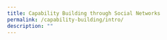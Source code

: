 ```yaml
---
title: Capability Building through Social Networks
permalink: /capability-building/intro/
description: ""
---
```

